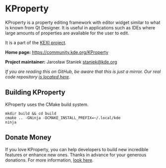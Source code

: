 # KProperty

KProperty is a property editing framework with editor widget similar to what
is known from Qt Designer. It is useful in applications such as IDEs where large
amounts of properties are available for the user to edit.

It is a part of the [KEXI project](http://www.kexi-project.org).

**Home page:** https://community.kde.org/KProperty

**Project maintainer:** Jarosław Staniek <staniek@kde.org>

*If you are reading this on GitHub, be aware that this is just a mirror.
Our real code repository [is located here](https://invent.kde.org/libraries/kproperty).*

## Building KProperty

KProperty uses the CMake build system.

```
mkdir build && cd build
cmake .. -GNinja -DCMAKE_INSTALL_PREFIX=~/.local/kde
ninja
```

## Donate Money

If you love KProperty, you can help developers to build new incredible features or
enhance new ones. Thanks in advance for your generous donations.
For more information, [look here](https://community.kde.org/Kexi/Contact#Donations).
